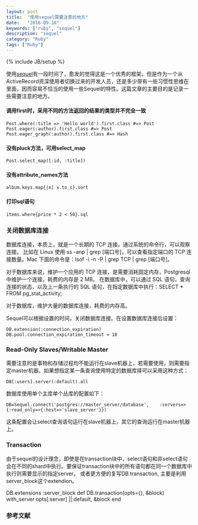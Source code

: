 ```yaml
---
layout: post
title:  "使用sequel需要注意的地方"
date:   "2016-09-16"
keywords: ["ruby", "sequel"]
description: "sequel"
category: "Ruby"
tags: ["Ruby"]
---
```

{% include JB/setup %}

使用[sequel](https://github.com/jeremyevans/sequel)有一段时间了，愈发的觉得这是一个优秀的框架。但是作为一个从ActiveRecord资深使用者切换过来的开发人员，还是多少带有一些习惯性思维在里面，因而容易不恰当的使用一些Sequel的特性。这篇文章的主要目的是记录一些需要注意的地方。

#### 调用first时，采用不同的方法返回的结果的类型并不完全一致

```
Post.where(:title => 'Hello world').first.class #=> Post
Post.eager(:author).first.class #=> Post
Post.eager_graph(:author).first.class #=> Hash
```

#### 没有pluck方法，可用select_map

```
Post.select_map([:id, :title])
```

#### 没有attribute_names方法

```
album.keys.map{|x| x.to_s}.sort
```

#### 打印sql语句

```
items.where{price * 2 < 50}.sql
```

### 关闭数据库连接

数据库连接，本质上，就是一个长期的 TCP 连接。通过系统的命令行，可以观察连接。
比如在 Linux 使用 ss -anp | grep [端口号]，可以查看指定端口的 TCP 连接数量。Mac 下面的命令是：lsof -i -n -P | grep TCP | grep [端口号]。

对于数据库来说，维护一个应用的 TCP 连接，是需要消耗固定内存，Postgresql 中维护一个连接，耗费的内存是 2 MB。
在数据库中，可以通过 SQL 语句，查询连接的状态，以及上一条执行的 SQL 语句，在指定数据库中执行：SELECT * FROM pg_stat_activity;

对于数据库，维护大量的数据库连接，耗费的内存高。

Sequel可以根据设置的时间，关闭数据库连接。在设置数据库连接后设置：

```
DB.extension(:connection_expiration)
DB.pool.connection_expiration_timeout = 10
```

### Read-Only Slaves/Writable Master

需要注意的是事物和存储过程均不能运行在slave机器上，若需要使用，则需要指定master机器。如果想指定某一条查询使用特定的数据库择可以采用这种方式：

```
DB[:users].server(:default).all
```

数据库使用单个主库单个丛库的配置如下：

```
DB=Sequel.connect('postgres://master_server/database',    :servers=>{:read_only=>{:host=>'slave_server'}})
```
这条配置会让select查询语句运行在slave机器上，其它的查询运行在master机器上。

### Transaction

由于sequel的设计理念，即使是在transaction块中，select语句和非select语句会在不同的shard中执行。要保证transaction块中的所有语句都在同一个数据库中执行则需要显示的指定server。
或者更方便的复写DB.transaction, 主要是利用server_block这个extendion。

DB.extensions :server_block
def DB.transaction(opts={}, &block)
  with_server opts[:server] ||:default, &block
end

###  参考文献

